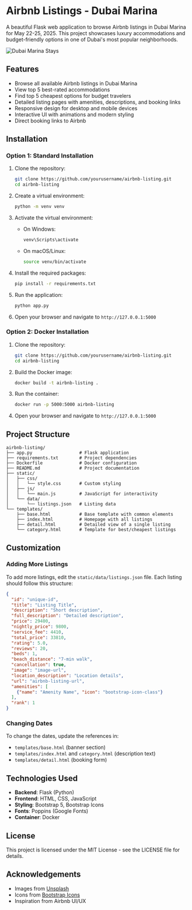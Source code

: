 # Airbnb Listings - Dubai Marina

A beautiful Flask web application to browse Airbnb listings in Dubai Marina for May 22-25, 2025. This project showcases luxury accommodations and budget-friendly options in one of Dubai's most popular neighborhoods.

![Dubai Marina Stays](https://images.unsplash.com/photo-1512453979798-5ea266f8880c?ixlib=rb-1.2.1&auto=format&fit=crop&w=1350&q=80)

## Features

- Browse all available Airbnb listings in Dubai Marina
- View top 5 best-rated accommodations
- Find top 5 cheapest options for budget travelers
- Detailed listing pages with amenities, descriptions, and booking links
- Responsive design for desktop and mobile devices
- Interactive UI with animations and modern styling
- Direct booking links to Airbnb

## Installation

### Option 1: Standard Installation

1. Clone the repository:
   ```bash
   git clone https://github.com/yourusername/airbnb-listing.git
   cd airbnb-listing
   ```

2. Create a virtual environment:
   ```bash
   python -m venv venv
   ```

3. Activate the virtual environment:
   - On Windows:
     ```bash
     venv\Scripts\activate
     ```
   - On macOS/Linux:
     ```bash
     source venv/bin/activate
     ```

4. Install the required packages:
   ```bash
   pip install -r requirements.txt
   ```

5. Run the application:
   ```bash
   python app.py
   ```

6. Open your browser and navigate to `http://127.0.0.1:5000`

### Option 2: Docker Installation

1. Clone the repository:
   ```bash
   git clone https://github.com/yourusername/airbnb-listing.git
   cd airbnb-listing
   ```

2. Build the Docker image:
   ```bash
   docker build -t airbnb-listing .
   ```

3. Run the container:
   ```bash
   docker run -p 5000:5000 airbnb-listing
   ```

4. Open your browser and navigate to `http://127.0.0.1:5000`

## Project Structure

```
airbnb-listing/
├── app.py                  # Flask application
├── requirements.txt        # Project dependencies
├── Dockerfile              # Docker configuration
├── README.md               # Project documentation
├── static/
│   ├── css/
│   │   └── style.css       # Custom styling
│   ├── js/
│   │   └── main.js         # JavaScript for interactivity
│   └── data/
│       └── listings.json   # Listing data
└── templates/
    ├── base.html           # Base template with common elements
    ├── index.html          # Homepage with all listings
    ├── detail.html         # Detailed view of a single listing
    └── category.html       # Template for best/cheapest listings
```

## Customization

### Adding More Listings

To add more listings, edit the `static/data/listings.json` file. Each listing should follow this structure:

```json
{
  "id": "unique-id",
  "title": "Listing Title",
  "description": "Short description",
  "full_description": "Detailed description",
  "price": 29400,
  "nightly_price": 9800,
  "service_fee": 4410,
  "total_price": 33810,
  "rating": 5.0,
  "reviews": 20,
  "beds": 1,
  "beach_distance": "7-min walk",
  "cancellation": true,
  "image": "image-url",
  "location_description": "Location details",
  "url": "airbnb-listing-url",
  "amenities": [
    {"name": "Amenity Name", "icon": "bootstrap-icon-class"}
  ],
  "rank": 1
}
```

### Changing Dates

To change the dates, update the references in:
- `templates/base.html` (banner section)
- `templates/index.html` and `category.html` (description text)
- `templates/detail.html` (booking form)

## Technologies Used

- **Backend**: Flask (Python)
- **Frontend**: HTML, CSS, JavaScript
- **Styling**: Bootstrap 5, Bootstrap Icons
- **Fonts**: Poppins (Google Fonts)
- **Container**: Docker

## License

This project is licensed under the MIT License - see the LICENSE file for details.

## Acknowledgements

- Images from [Unsplash](https://unsplash.com)
- Icons from [Bootstrap Icons](https://icons.getbootstrap.com/)
- Inspiration from Airbnb UI/UX